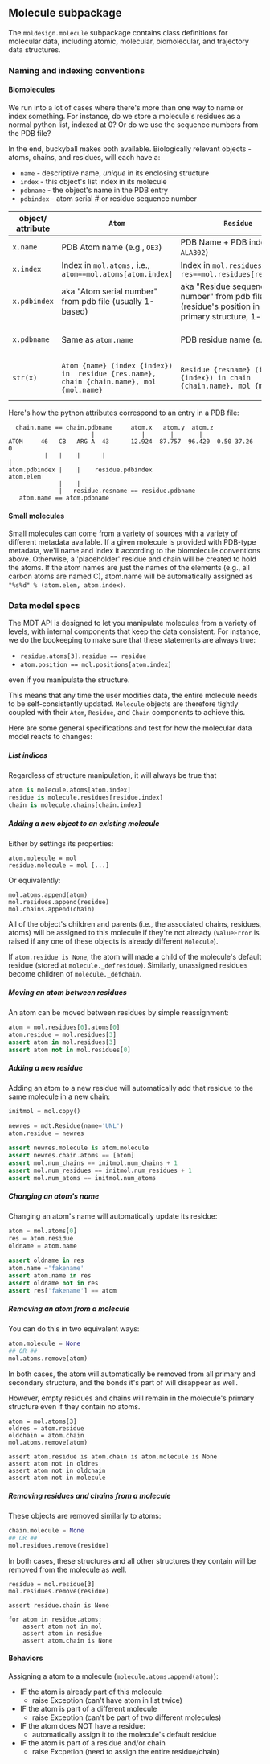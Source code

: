 ## Molecule subpackage
The `moldesign.molecule` subpackage contains class definitions for molecular data,
including atomic, molecular, biomolecular, and trajectory data structures. 

### Naming and indexing conventions

#### Biomolecules
We run into a lot of cases where there's more than one way to name or index something. For instance, do we store a molecule's residues as a normal python list, indexed at 0? Or do we use the sequence numbers from the PDB file?

In the end, buckyball makes both available. Biologically relevant objects - atoms, chains, and residues, will each have a:
 * `name` - descriptive name, _unique_ in its enclosing structure
 * `index` - this object's list index in its molecule
 * `pdbname` - the object's name in the PDB entry
 * `pdbindex` - atom serial # or residue sequence number
 

| object/ attribute | `Atom`  | `Residue`  | Chain  | Molecule |
|---|---|---|---|---|
| `x.name` | PDB Atom name (e.g., `OE3`)  | PDB Name + PDB index (e.g., `ALA302`) | PDB Index (aka "chain identifier" - `A`, `B`, `C`, etc.)  | Filename |
| `x.index`| Index in `mol.atoms,` i.e., `atom==mol.atoms[atom.index]`  | Index in `mol.residues`, i.e. `res==mol.residues[res.index]`  | Index in `mol.chains`, i.e., `chain==mol.chain[chain.index]` | n/a|
| `x.pdbindex`| aka "Atom serial number" from pdb file (usually 1-based)| aka "Residue sequence number" from pdb file (residue's position in the primary structure, 1-based)  | "Chain identifier" from PDB file  | n/a|
| `x.pdbname` | Same as `atom.name` | PDB residue name (e.g., `ALA`)  | Same as `chain.name`, `chain.pdbindex` - `A`, `B`, `C`, etc. | 4-letter PDB code |
| `str(x)`| `Atom {name} (index {index}) in  residue {res.name}, chain {chain.name}, mol {mol.name}` | `Residue {resname} (index {index}) in chain {chain.name}, mol {mol.name}` | `Chain {chain.name} in mol {mol.name}`  | `Molecule {name} (N chains, M residues, L atoms)` |


Here's how the python attributes correspond to an entry in a PDB file:
```  
  chain.name == chain.pdbname     atom.x   atom.y  atom.z 
                       |             |       |       |   
ATOM     46   CB   ARG A  43      12.924  87.757  96.420  0.50 37.26           O
          |   |    |      |                                                    |
atom.pdbindex |    |    residue.pdbindex                                   atom.elem
              |    | 
              |   residue.resname == residue.pdbname
   atom.name == atom.pdbname
```

#### Small molecules
Small molecules can come from a variety of sources with a variety of different metadata available. If a given molecule is provided with PDB-type metadata, we'll name and index it according to the biomolecule conventions above. Otherwise, a 'placeholder' residue and chain will be created to hold the atoms. If the atom names are just the names of the elements (e.g., all carbon atoms are named C), atom.name will be automatically assigned as `"%s%d" % (atom.elem, atom.index)`.


### Data model specs

The MDT API is designed to let you manipulate molecules from a variety of levels, with internal components that keep the data consistent. For instance, we do the bookeeping to make sure that these statements are always true:
  - `residue.atoms[3].residue == residue`
  - `atom.position == mol.positions[atom.index]`
 
even if you manipulate the structure.
 
This means that any time the  user modifies data, the entire molecule needs to be self-consistently updated. `Molecule` objects are therefore tightly coupled with their `Atom`, `Residue`, and `Chain` components to achieve this.

Here are some general specifications and test for how the molecular data model reacts to changes:


##### List indices

Regardless of structure manipulation, it will always be true that

```python
atom is molecule.atoms[atom.index]
residue is molecule.residues[residue.index]
chain is molecule.chains[chain.index]
```

##### Adding a new object to an existing molecule
Either by settings its properties:
```
atom.molecule = mol
residue.molecule = mol [...]
```

Or equivalently:
```
mol.atoms.append(atom)
mol.residues.append(residue)
mol.chains.append(chain)
```

All of the object's children and parents (i.e., the associated chains, residues, atoms) will be assigned to this molecule if they're not already (`ValueError` is raised if any one of these objects is already different `Molecule`).

If `atom.residue is None`, the atom will made a child of the molecule's default residue (stored at `molecule._defresidue`). Similarly, unassigned residues become children of `molecule._defchain`.

 
##### Moving an atom between residues
An atom can be moved between residues by simple reassignment:
```python
atom = mol.residues[0].atoms[0]
atom.residue = mol.residues[3]
assert atom in mol.residues[3]
assert atom not in mol.residues[0]
```

##### Adding a new residue
Adding an atom to a new residue will automatically add that residue to the same molecule in a new chain:
```python
initmol = mol.copy()

newres = mdt.Residue(name='UNL')
atom.residue = newres

assert newres.molecule is atom.molecule
assert newres.chain.atoms == [atom]
assert mol.num_chains == initmol.num_chains + 1
assert mol.num_residues == initmol.num_residues + 1
assert mol.num_atoms == initmol.num_atoms
```

##### Changing an atom's name
Changing an atom's name will automatically update its residue:
```python
atom = mol.atoms[0]
res = atom.residue
oldname = atom.name

assert oldname in res
atom.name ='fakename'
assert atom.name in res
assert oldname not in res
assert res['fakename'] == atom
```


##### Removing an atom from a molecule
You can do this in two equivalent ways:
```python
atom.molecule = None
## OR ##
mol.atoms.remove(atom)
```
In both cases, the atom will automatically be removed from all primary and secondary structure, and the bonds it's part of will disappear as well.

However, empty residues and chains will remain in the molecule's primary structure even if they contain no atoms.


```
atom = mol.atoms[3]
oldres = atom.residue
oldchain = atom.chain
mol.atoms.remove(atom)

assert atom.residue is atom.chain is atom.molecule is None
assert atom not in oldres
assert atom not in oldchain
assert atom not in molecule
```

##### Removing residues and chains from a molecule
These objects are removed similarly to atoms:
```python
chain.molecule = None
## OR ##
mol.residues.remove(residue)
```
In both cases, these structures and all other structures they contain will be removed from the molecule as well.
```
residue = mol.residue[3]
mol.residues.remove(residue)

assert residue.chain is None

for atom in residue.atoms:
    assert atom not in mol
    assert atom in residue
    assert atom.chain is None
```


#### Behaviors
Assigning a atom to a molecule (`molecule.atoms.append(atom)`):
  - IF the atom is already part of this molecule
     - raise Exception (can't have atom in list twice)
  - IF the atom is part of a different molecule
     - raise Exception (can't be part of two different molecules)
  - IF the atom does NOT have a residue:
     - automatically assign it to the molecule's default residue
  - IF the atom is part of a residue and/or chain
     - raise Excpetion (need to assign the entire residue/chain)

